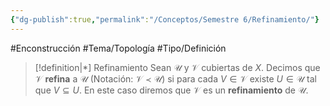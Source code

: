 ```yaml
---
{"dg-publish":true,"permalink":"/Conceptos/Semestre 6/Refinamiento/"}
---
```


#Enconstrucción
#Tema/Topología  #Tipo/Definición 

> [!definition|*] Refinamiento
> Sean $\mathcal{U}$ y $\mathcal{V}$ cubiertas de $X$. Decimos que $\mathcal{V}$ **refina** a $\mathcal{U}$ (Notación: $\mathcal{V} \prec \mathcal{U}$) si para cada $V \in \mathcal{V}$ existe $U \in \mathcal{U}$ tal que $V\subseteq U$. En este caso diremos que $\mathcal{V}$ es un **refinamiento** de $\mathcal{U}$.